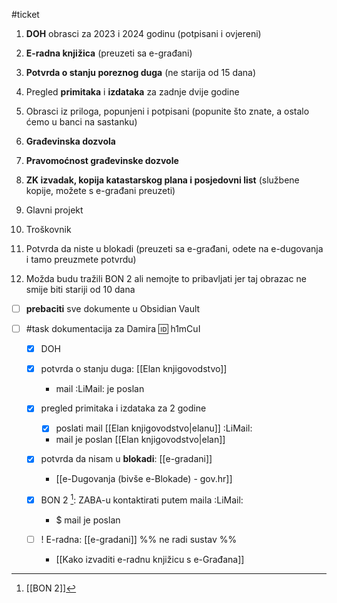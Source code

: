 #ticket 

 1. **DOH** obrasci za 2023 i 2024 godinu (potpisani i ovjereni)
 
 2. **E-radna knjižica** (preuzeti sa e-građani)
 
 3. **Potvrda o stanju poreznog duga** (ne starija od 15 dana)
 
 4. Pregled **primitaka** i **izdataka** za zadnje dvije godine 
 
 5. Obrasci iz priloga, popunjeni i potpisani (popunite što znate, a ostalo ćemo u banci na sastanku)
 
 6. **Građevinska dozvola**
 7. **Pravomoćnost građevinske dozvole**
 
 8. **ZK izvadak, kopija katastarskog plana i posjedovni list** (službene kopije, možete s e-građani preuzeti)
 
 9. Glavni projekt
 
 10. Troškovnik
 
 11. Potvrda da niste u blokadi (preuzeti sa e-građani, odete na e-dugovanja i tamo preuzmete potvrdu)
 
 12. Možda budu tražili BON 2 ali nemojte to pribavljati jer taj obrazac ne smije biti stariji od 10 dana

- [ ] **prebaciti** sve dokumente u Obsidian Vault

- [ ] #task dokumentacija za Damira 🆔 h1mCuI
	- [x] DOH
	- [x] potvrda o stanju duga: [[Elan knjigovodstvo]]
		- mail :LiMail: je poslan
	- [x] pregled primitaka i izdataka za 2 godine 
		- [x] poslati mail [[Elan knjigovodstvo|elanu]] :LiMail:
		- mail je poslan [[Elan knjigovodstvo|elan]]
	- [x] potvrda da nisam u **blokadi**: [[e-gradani]]
		- [[e-Dugovanja (bivše e-Blokade) - gov.hr]]
	- [x] BON 2 [^1]: ZABA-u kontaktirati putem maila :LiMail:
		- $ mail je poslan
	
	- [ ] ! E-radna: [[e-gradani]] %% ne radi sustav %%
		- [[Kako izvaditi e-radnu knjižicu s e-Građana]]

[^1]: [[BON 2]]